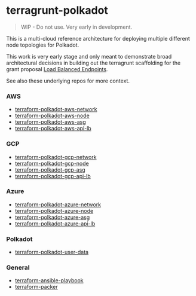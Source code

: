 # terragrunt-polkadot

> WIP - Do not use. Very early in development.

This is a multi-cloud reference architecture for deploying multiple different node topologies for Polkadot.

This work is very early stage and only meant to demonstrate broad architectural decisions in building out the
terragrunt scaffolding for the grant proposal [Load Balanced Endpoints](https://github.com/w3f/Web3-collaboration/pull/250).

See also these underlying repos for more context.

### AWS 
- [terraform-polkadot-aws-network](https://github.com/insight-infrastructure/terraform-polkadot-aws-network)
- [terraform-polkadot-aws-node](https://github.com/insight-infrastructure/terraform-polkadot-aws-sentry-node)
- [terraform-polkadot-aws-asg](https://github.com/insight-infrastructure/terraform-polkadot-aws-asg)
- [terraform-polkadot-aws-api-lb](https://github.com/insight-infrastructure/terraform-polkadot-aws-api-lb)

### GCP 
- [terraform-polkadot-gcp-network](https://github.com/insight-infrastructure/terraform-polkadot-gcp-network)
- [terraform-polkadot-gcp-node](https://github.com/insight-infrastructure/terraform-polkadot-gcp-sentry-node)
- [terraform-polkadot-gcp-asg](https://github.com/insight-infrastructure/terraform-polkadot-gcp-asg)
- [terraform-polkadot-gcp-api-lb](https://github.com/insight-infrastructure/terraform-polkadot-gcp-api-lb)

### Azure 

- [terraform-polkadot-azure-network](https://github.com/insight-infrastructure/terraform-polkadot-azure-network)
- [terraform-polkadot-azure-node](https://github.com/insight-infrastructure/terraform-polkadot-azure-sentry-node)
- [terraform-polkadot-azure-asg](https://github.com/insight-infrastructure/terraform-polkadot-azure-asg)
- [terraform-polkadot-azure-api-lb](https://github.com/insight-infrastructure/terraform-polkadot-azure-api-lb)

### Polkadot 
- [terraform-polkadot-user-data](https://github.com/insight-infrastructure/terraform-polkadot-user-data)

### General 
- [terraform-ansible-playbook](https://github.com/insight-infrastructure/terraform-aws-ansible-playbook)
- [terraform-packer](https://github.com/insight-infrastructure/terraform-packer)
